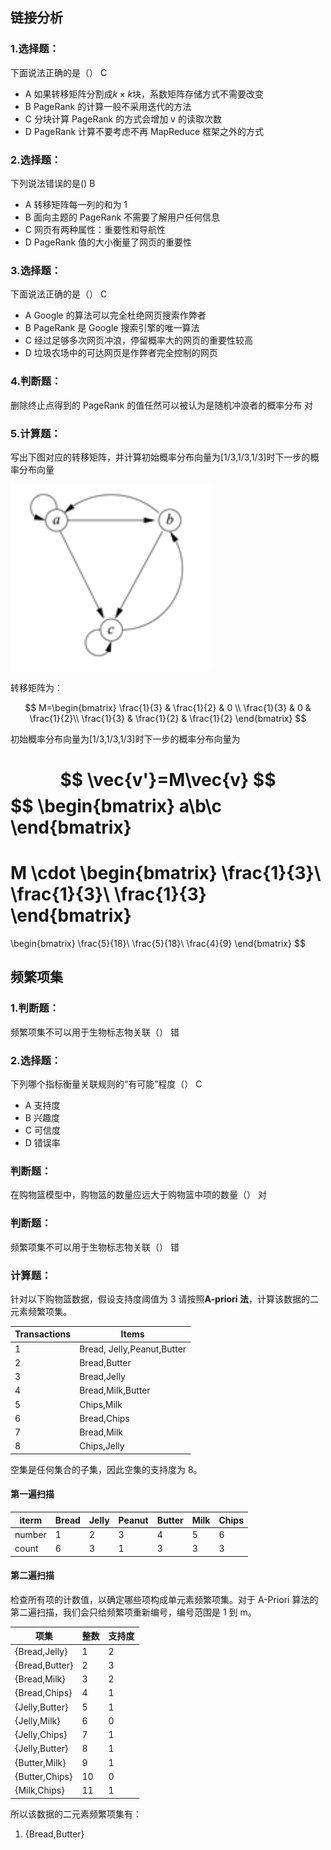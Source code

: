 ## 链接分析

### 1.选择题：

下面说法正确的是（）
C

- A 如果转移矩阵分割成$k\times k$块，系数矩阵存储方式不需要改变
- B PageRank 的计算一般不采用迭代的方法
- C 分块计算 PageRank 的方式会增加 v 的读取次数
- D PageRank 计算不要考虑不再 MapReduce 框架之外的方式

### 2.选择题：

下列说法错误的是()
B

- A 转移矩阵每一列的和为 1
- B 面向主题的 PageRank 不需要了解用户任何信息
- C 网页有两种属性：重要性和导航性
- D PageRank 值的大小衡量了网页的重要性

### 3.选择题：

下面说法正确的是（）
C

- A Google 的算法可以完全杜绝网页搜索作弊者
- B PageRank 是 Google 搜索引擎的唯一算法
- C 经过足够多次网页冲浪，停留概率大的网页的重要性较高
- D 垃圾农场中的可达网页是作弊者完全控制的网页

### 4.判断题：

删除终止点得到的 PageRank 的值任然可以被认为是随机冲浪者的概率分布
对

### 5.计算题：

写出下图对应的转移矩阵，并计算初始概率分布向量为[1/3,1/3,1/3]时下一步的概率分布向量

![](../pics/1.png)

转移矩阵为：

$$
M=\begin{bmatrix}
   \frac{1}{3} & \frac{1}{2} & 0 \\
   \frac{1}{3} & 0           & \frac{1}{2}\\
   \frac{1}{3} & \frac{1}{2} & \frac{1}{2}
\end{bmatrix}
$$

初始概率分布向量为[1/3,1/3,1/3]时下一步的概率分布向量为

$$
\vec{v'}=M\vec{v}
$$
$$
\begin{bmatrix}
a\\b\\c
\end{bmatrix}
=
M
\cdot
\begin{bmatrix}
\frac{1}{3}\\
\frac{1}{3}\\
\frac{1}{3}
\end{bmatrix}
=
\begin{bmatrix}
\frac{5}{18}\\
\frac{5}{18}\\
\frac{4}{9}
\end{bmatrix}
$$

## 频繁项集

### 1.判断题：

频繁项集不可以用于生物标志物关联（）
错

### 2.选择题：

下列哪个指标衡量关联规则的“有可能”程度（）
C

- A 支持度
- B 兴趣度
- C 可信度
- D 错误率

### 判断题：

在购物篮模型中，购物篮的数量应远大于购物篮中项的数量（）
对

### 判断题：

频繁项集不可以用于生物标志物关联（）
错

### 计算题：

针对以下购物篮数据，假设支持度阈值为 3
请按照**A-priori 法**，计算该数据的二元素频繁项集。

| Transactions | Items                      |
| ------------ | -------------------------- |
| 1            | Bread, Jelly,Peanut,Butter |
| 2            | Bread,Butter               |
| 3            | Bread,Jelly                |
| 4            | Bread,Milk,Butter          |
| 5            | Chips,Milk                 |
| 6            | Bread,Chips                |
| 7            | Bread,Milk                 |
| 8            | Chips,Jelly                |

空集是任何集合的子集，因此空集的支持度为 8。

#### 第一遍扫描

| iterm  | Bread | Jelly | Peanut | Butter | Milk | Chips |
| ------ | ----- | ----- | ------ | ------ | ---- | ----- |
| number | 1     | 2     | 3      | 4      | 5    | 6     |
| count  | 6     | 3     | 1      | 3      | 3    | 3     |

#### 第二遍扫描

检查所有项的计数值，以确定哪些项构成单元素频繁项集。对于 A-Priori 算法的第二遍扫描，我们会只给频繁项重新编号，编号范围是 1 到 m。

| 项集           | 整数 | 支持度 |
| -------------- | ---- | ------ |
| {Bread,Jelly}  | 1    | 2      |
| {Bread,Butter} | 2    | 3      |
| {Bread,Milk}   | 3    | 2      |
| {Bread,Chips}  | 4    | 1      |
| {Jelly,Butter} | 5    | 1      |
| {Jelly,Milk}   | 6    | 0      |
| {Jelly,Chips}  | 7    | 1      |
| {Jelly,Butter} | 8    | 1      |
| {Butter,Milk}  | 9    | 1      |
| {Butter,Chips} | 10   | 0      |
| {Milk,Chips}   | 11   | 1      |

所以该数据的二元素频繁项集有：

1. {Bread,Butter}
